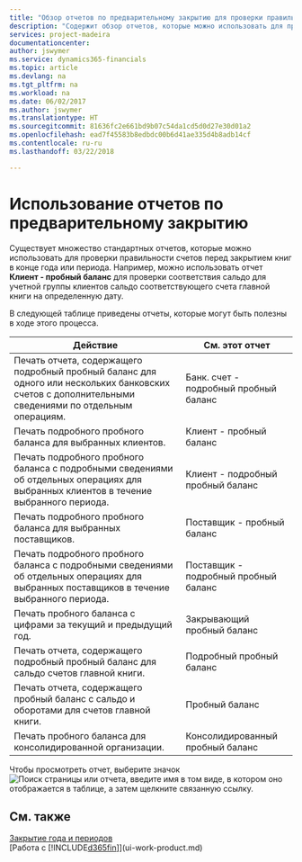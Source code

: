 ```yaml
---
title: "Обзор отчетов по предварительному закрытию для проверки правильности учета | Документы Майкрософт"
description: "Содержит обзор отчетов, которые можно использовать для проверки правильности учета перед закрытием книг в конце года или периода."
services: project-madeira
documentationcenter: 
author: jswymer
ms.service: dynamics365-financials
ms.topic: article
ms.devlang: na
ms.tgt_pltfrm: na
ms.workload: na
ms.date: 06/02/2017
ms.author: jswymer
ms.translationtype: HT
ms.sourcegitcommit: 81636fc2e661bd9b07c54da1cd5d0d27e30d01a2
ms.openlocfilehash: ead7f45583b8edbdc00b6d41ae335d4b8adb14cf
ms.contentlocale: ru-ru
ms.lasthandoff: 03/22/2018

---
```

# <a name="using-pre-closing-reports"></a>Использование отчетов по предварительному закрытию
Существует множество стандартных отчетов, которые можно использовать для проверки правильности счетов перед закрытием книг в конце года или периода. Например, можно использовать отчет **Клиент - пробный баланс** для проверки соответствия сальдо для учетной группы клиентов сальдо соответствующего счета главной книги на определенную дату.

В следующей таблице приведены отчеты, которые могут быть полезны в ходе этого процесса.

| Действие | См. этот отчет |
| --- | --- |
| Печать отчета, содержащего подробный пробный баланс для одного или нескольких банковских счетов с дополнительными сведениями по отдельным операциям. |Банк. счет - подробный пробный баланс |
| Печать подробного пробного баланса для выбранных клиентов. |Клиент - пробный баланс |
| Печать подробного пробного баланса с подробными сведениями об отдельных операциях для выбранных клиентов в течение выбранного периода. |Клиент - подробный пробный баланс |
| Печать подробного пробного баланса для выбранных поставщиков. |Поставщик - пробный баланс |
| Печать подробного пробного баланса с подробными сведениями об отдельных операциях для выбранных поставщиков в течение выбранного периода. |Поставщик - подробный пробный баланс |
| Печать пробного баланса с цифрами за текущий и предыдущий год. |Закрывающий пробный баланс |
| Печать отчета, содержащего подробный пробный баланс для сальдо счетов главной книги. |Подробный пробный баланс |
| Печать отчета, содержащего пробный баланс с сальдо и оборотами для счетов главной книги. |Пробный баланс |
| Печать пробного баланса для консолидированной организации. |Консолидированный пробный баланс |

Чтобы просмотреть отчет, выберите значок ![Поиск страницы или отчета](media/ui-search/search_small.png "Значок поиска страницы или отчета"), введите имя в том виде, в котором оно отображается в таблице, а затем щелкните связанную ссылку.

## <a name="see-also"></a>См. также
[Закрытие года и периодов](year-close-years-periods.md)  
[Работа с [!INCLUDE[d365fin](includes/d365fin_md.md)]](ui-work-product.md)


